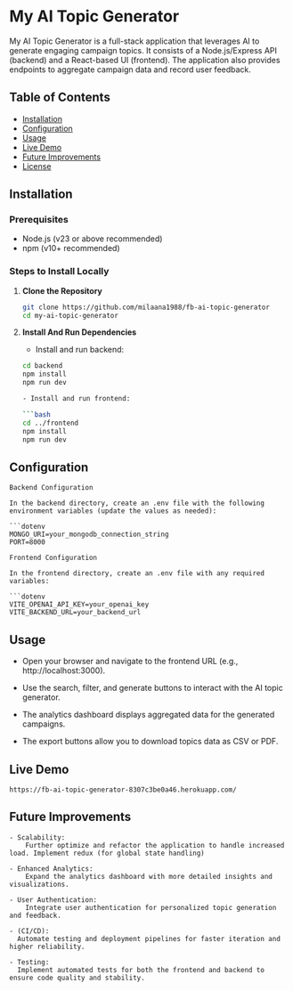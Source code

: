 # My AI Topic Generator

My AI Topic Generator is a full-stack application that leverages AI to generate engaging campaign topics. It consists of a Node.js/Express API (backend) and a React-based UI (frontend). The application also provides endpoints to aggregate campaign data and record user feedback.

## Table of Contents

- [Installation](#installation)
- [Configuration](#configuration)
- [Usage](#usage)
- [Live Demo](#live-demo)
- [Future Improvements](#future-improvements)
- [License](#license)

## Installation

### Prerequisites

- Node.js (v23 or above recommended)
- npm (v10+ recommended)

### Steps to Install Locally

1. **Clone the Repository**

   ```bash
   git clone https://github.com/milaana1988/fb-ai-topic-generator
   cd my-ai-topic-generator

2. **Install And Run Dependencies**

    - Install and run backend:

    ```bash
    cd backend
    npm install
    npm run dev
    
    - Install and run frontend:

    ```bash
    cd ../frontend
    npm install
    npm run dev

## Configuration

    Backend Configuration

    In the backend directory, create an .env file with the following environment variables (update the values as needed):

    ```dotenv
    MONGO_URI=your_mongodb_connection_string
    PORT=8000

    Frontend Configuration

    In the frontend directory, create an .env file with any required variables:

    ```dotenv
    VITE_OPENAI_API_KEY=your_openai_key
    VITE_BACKEND_URL=your_backend_url

## Usage

   - Open your browser and navigate to the frontend URL (e.g., http://localhost:3000).

   -  Use the search, filter, and generate buttons to interact with the AI topic generator.

   - The analytics dashboard displays aggregated data for the generated campaigns.

   - The export buttons allow you to download topics data as CSV or PDF.

## Live Demo

    https://fb-ai-topic-generator-8307c3be0a46.herokuapp.com/

## Future Improvements
    - Scalability:
        Further optimize and refactor the application to handle increased load. Implement redux (for global state handling) 

    - Enhanced Analytics:
        Expand the analytics dashboard with more detailed insights and visualizations.

    - User Authentication:
        Integrate user authentication for personalized topic generation and feedback.

    - (CI/CD):
      Automate testing and deployment pipelines for faster iteration and higher reliability.

    - Testing:
      Implement automated tests for both the frontend and backend to ensure code quality and stability.